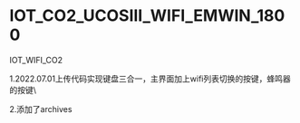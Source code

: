 # IOT_CO2_UCOSIII_WIFI_EMWIN_1800
IOT_WIFI_CO2

1.2022.07.01上传代码实现键盘三合一，主界面加上wifi列表切换的按键，蜂鸣器的按键\

2.添加了archives
